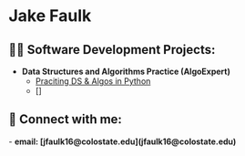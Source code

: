 <h1>Jake Faulk<br/>

<h2>👨‍💻 Software Development Projects:</h2>

- <b>Data Structures and Algorithms Practice (AlgoExpert)</b>
  - [Praciting DS & Algos in Python](https://github.com/joshmadakor1/Algorithms-Practice)
  - []

<h2> 🤳 Connect with me:</h2>
- <b> email: [jfaulk16@colostate.edu](jfaulk16@colostate.edu)</b>

<!--

